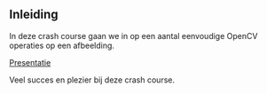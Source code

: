 ## Inleiding

In deze crash course gaan we in op een aantal eenvoudige OpenCV operaties op een afbeelding.

[Presentatie](./CrashCourseVisionWithPython.pdf)


Veel succes en plezier bij deze crash course.